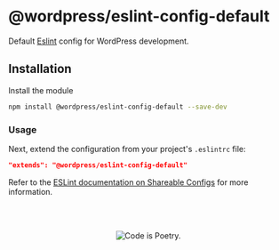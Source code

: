 # @wordpress/eslint-config-default

Default [Eslint](https://eslint.org/) config for WordPress development.

## Installation

Install the module

```bash
npm install @wordpress/eslint-config-default --save-dev
```

### Usage

Next, extend the configuration from your project's `.eslintrc` file:

```json
"extends": "@wordpress/eslint-config-default"
```

Refer to the [ESLint documentation on Shareable Configs](http://eslint.org/docs/developer-guide/shareable-configs) for more information.


<br/><br/><p align="center"><img src="https://s.w.org/style/images/codeispoetry.png?1" alt="Code is Poetry." /></p>
